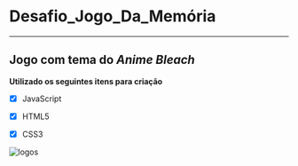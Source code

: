 # Desafio_Jogo_Da_Memória
---
 ## **Jogo com tema do** _Anime Bleach_ 
 
 **Utilizado os seguintes itens para criação**
 - [x] JavaScript
 - [x] HTML5
 - [x] CSS3
 
 
 ![logos](https://user-images.githubusercontent.com/105998961/171951944-a8c14c04-1576-4cd0-9bcf-1654fd2761cf.jpg)
